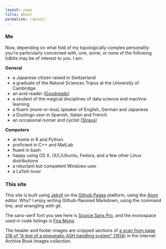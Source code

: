 ```yaml
---
layout: page
title: About
permalink: /about/
---
```


<!-- This is the base Jekyll theme. You can find out more info about customizing your Jekyll theme, as well as basic Jekyll usage documentation at [jekyllrb.com](http://jekyllrb.com/)

You can find the source code for the Jekyll new theme at:
{% include icon-github.html username="jglovier" %} /
[jekyll-new](https://github.com/jglovier/jekyll-new)

You can find the source code for Jekyll at
{% include icon-github.html username="jekyll" %} /
[jekyll](https://github.com/jekyll/jekyll) -->

### Me

Now, depending on what fold of my topologically complex personality you're particularly concerned with, one, some, or none of the following tidbits may be of interest to you. I am:

**General**

* a Japanese citizen raised in Switzerland
* a graduate of the Natural Sciences Tripos at the University of Cambridge
* an avid reader [[Goodreads](https://www.goodreads.com/user/show/22752850-saki)]
* a student of the magical disciplines of data science and machine learning
* a fluent (more-or-less) speaker of English, German and Japanese
* a Duolingo user in Spanish, Italian and French
* an occasional runner and cyclist [[Strava](https://www.strava.com/athletes/12589265)]

**Computers**

* at home in R and Python
* proficient in C++ and MatLab
* fluent in bash
* happy using OS X, (X/L)Ubuntu, Fedora, and a few other Linux distributions
* a reluctant but competent Windows user
* a LaTeX-lover





### This site

This site is built using [Jekyll](https://jekyllrb.com) on the [Github Pages](https://github.io) platform, using the [Atom](https://atom.io/) editor. Why? I enjoy writing Github-flavored Markdown, using the command line, and wrangling with git.

The sans-serif font you see here is [Source Sans Pro](https://fonts.google.com/specimen/Source+Sans+Pro), and the monospace used in code listings is [Fira Mono](https://fonts.google.com/specimen/Fira+Mono).

The header and footer images are cropped sections of [a scan from page 216 of "A test of a pneumatic ASH handling system" (1914)](https://flic.kr/p/owqL2L) in the Internet Archive Book Images collection.
